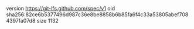 version https://git-lfs.github.com/spec/v1
oid sha256:82ce6b5377496d987c36e8be8858b6b85fa6f4c33a53805abef7084397fa07d8
size 1132
